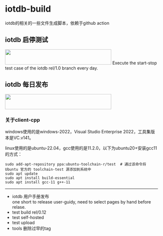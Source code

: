 # iotdb-build  
iotdb的相关的一些文件生成脚本，依赖于github action
<!--
![daily-build](https://github.com/xiaoyekanren/iotdb-daily-build/actions/workflows/.github/workflows/main.yml/badge.svg)  
![check-status](https://github.com/xiaoyekanren/iotdb-daily-build/actions/workflows/.github/workflows/workflow-check-start_stop.yml/badge.svg)  
-->
## iotdb 启停测试
<img src="https://github.com/xiaoyekanren/iotdb-daily-build/actions/workflows/.github/workflows/workflow-check-start_stop.yml/badge.svg" width = "350" height = "50" />  
Execute the start-stop test case of the iotdb rel/1.0 branch every day.  

## iotdb 每日发布
<img src="https://github.com/xiaoyekanren/iotdb-daily-build/actions/workflows/.github/workflows/main.yml/badge.svg" width = "350" height = "50" />  

### 关于client-cpp  
windows使用的是windows-2022，Visual Studio Enterprise 2022，工具集版本是VC.v141。  

linux使用的是ubuntu-22.04，gcc使用的是11.2.0，以下为ubuntu20+安装gcc11的方式：  
```shell
sudo add-apt-repository ppa:ubuntu-toolchain-r/test  # 通过该命令将 Ubuntu 官方的 toolchain-test 源添加到系统中
sudo apt update
sudo apt install build-essential
sudo apt install gcc-11 g++-11
```
  





----------
* iotdb 用户手册发布  
one short to release user-guidy, need to select pages by hand before relase.  
* test build rel/0.12  
* test self-hosted  
* test upload  
* tools 删除过早的tag  


